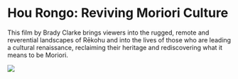 <!-- 
Title: Hou Rongo: Reviving Moriori Culture
Author: Nathan Hollows
ID: 2 (same as the filename, sans extension)
-->

# Hou Rongo: Reviving Moriori Culture

This film by Brady Clarke brings viewers into the rugged, remote and reverential landscapes of Rēkohu and into the lives of those who are leading a cultural renaissance, reclaiming their heritage and rediscovering what it means to be Moriori. 

![](https://youtu.be/C4P42_UiQ6I)

